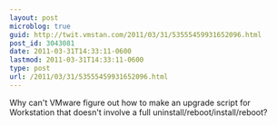 ```yaml
---
layout: post
microblog: true
guid: http://twit.vmstan.com/2011/03/31/53555459931652096.html
post_id: 3043081
date: 2011-03-31T14:33:11-0600
lastmod: 2011-03-31T14:33:11-0600
type: post
url: /2011/03/31/53555459931652096.html
---
```

Why can't VMware figure out how to make an upgrade script for Workstation that doesn't involve a full uninstall/reboot/install/reboot?
